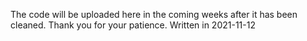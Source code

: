The code will be uploaded here in the coming weeks after it has been cleaned. Thank you for your patience. Written in 2021-11-12
